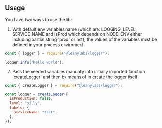 ## Usage

You have two ways to use the lib:

1.  With default env variables name (which are: LOGGING_LEVEL, SERVICE_NAME and isProd which depends on NODE_ENV either including partial string 'prod' or not), the values of the variables must be defined in your process enviroment

```js
const { logger } = require("@leanylabs/logger");

logger.info("hello world");
```

2.  Pass the needed variables manually into initially imported function 'createLogger' and then by means of in create the logger itself

```js
const { createLogger } = require("@leanylabs/logger");

const logger = createLogger({
  isProduction: false,
  level: "silly",
  labels: {
    serviceName: "test",
  },
});
```
